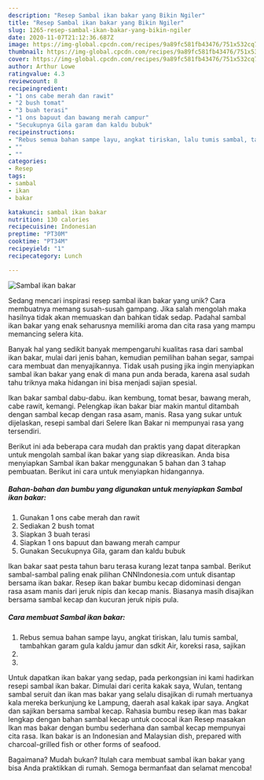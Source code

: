 ```yaml
---
description: "Resep Sambal ikan bakar yang Bikin Ngiler"
title: "Resep Sambal ikan bakar yang Bikin Ngiler"
slug: 1265-resep-sambal-ikan-bakar-yang-bikin-ngiler
date: 2020-11-07T21:12:36.687Z
image: https://img-global.cpcdn.com/recipes/9a89fc581fb43476/751x532cq70/sambal-ikan-bakar-foto-resep-utama.jpg
thumbnail: https://img-global.cpcdn.com/recipes/9a89fc581fb43476/751x532cq70/sambal-ikan-bakar-foto-resep-utama.jpg
cover: https://img-global.cpcdn.com/recipes/9a89fc581fb43476/751x532cq70/sambal-ikan-bakar-foto-resep-utama.jpg
author: Arthur Lowe
ratingvalue: 4.3
reviewcount: 8
recipeingredient:
- "1 ons cabe merah dan rawit"
- "2 bush tomat"
- "3 buah terasi"
- "1 ons bapuut dan bawang merah campur"
- "Secukupnya Gila garam dan kaldu bubuk"
recipeinstructions:
- "Rebus semua bahan sampe layu, angkat tiriskan, lalu tumis sambal, tambahkan garam gula kaldu jamur dan sdkit Air, koreksi rasa, sajikan"
- ""
- ""
categories:
- Resep
tags:
- sambal
- ikan
- bakar

katakunci: sambal ikan bakar 
nutrition: 130 calories
recipecuisine: Indonesian
preptime: "PT30M"
cooktime: "PT34M"
recipeyield: "1"
recipecategory: Lunch

---
```



![Sambal ikan bakar](https://img-global.cpcdn.com/recipes/9a89fc581fb43476/751x532cq70/sambal-ikan-bakar-foto-resep-utama.jpg)

Sedang mencari inspirasi resep sambal ikan bakar yang unik? Cara membuatnya memang susah-susah gampang. Jika salah mengolah maka hasilnya tidak akan memuaskan dan bahkan tidak sedap. Padahal sambal ikan bakar yang enak seharusnya memiliki aroma dan cita rasa yang mampu memancing selera kita.

Banyak hal yang sedikit banyak mempengaruhi kualitas rasa dari sambal ikan bakar, mulai dari jenis bahan, kemudian pemilihan bahan segar, sampai cara membuat dan menyajikannya. Tidak usah pusing jika ingin menyiapkan sambal ikan bakar yang enak di mana pun anda berada, karena asal sudah tahu triknya maka hidangan ini bisa menjadi sajian spesial.

Ikan bakar sambal dabu-dabu. ikan kembung, tomat besar, bawang merah, cabe rawit, kemangi. Pelengkap ikan bakar biar makin mantul ditambah dengan sambal kecap dengan rasa asam, manis. Rasa yang sukar untuk dijelaskan, resepi sambal dari Selere Ikan Bakar ni mempunyai rasa yang tersendiri.


Berikut ini ada beberapa cara mudah dan praktis yang dapat diterapkan untuk mengolah sambal ikan bakar yang siap dikreasikan. Anda bisa menyiapkan Sambal ikan bakar menggunakan 5 bahan dan 3 tahap pembuatan. Berikut ini cara untuk menyiapkan hidangannya.

<!--inarticleads1-->

##### Bahan-bahan dan bumbu yang digunakan untuk menyiapkan Sambal ikan bakar:

1. Gunakan 1 ons cabe merah dan rawit
1. Sediakan 2 bush tomat
1. Siapkan 3 buah terasi
1. Siapkan 1 ons bapuut dan bawang merah campur
1. Gunakan Secukupnya Gila, garam dan kaldu bubuk


Ikan bakar saat pesta tahun baru terasa kurang lezat tanpa sambal. Berikut sambal-sambal paling enak pilihan CNNIndonesia.com untuk disantap bersama ikan bakar. Resep ikan bakar bumbu kecap didominasi dengan rasa asam manis dari jeruk nipis dan kecap manis. Biasanya masih disajikan bersama sambal kecap dan kucuran jeruk nipis pula. 

<!--inarticleads2-->

##### Cara membuat Sambal ikan bakar:

1. Rebus semua bahan sampe layu, angkat tiriskan, lalu tumis sambal, tambahkan garam gula kaldu jamur dan sdkit Air, koreksi rasa, sajikan
1. 
1. 


Untuk dapatkan ikan bakar yang sedap, pada perkongsian ini kami hadirkan resepi sambal ikan bakar. Dimulai dari cerita kakak saya, Wulan, tentang sambal seruit dan ikan mas bakar yang selalu disajikan di rumah mertuanya kala mereka berkunjung ke Lampung, daerah asal kakak ipar saya. Angkat dan sajikan bersama sambal kecap. Rahasia bumbu resep ikan mas bakar lengkap dengan bahan sambal kecap untuk cococal ikan Resep masakan Ikan mas bakar dengan bumbu sederhana dan sambal kecap mempunyai cita rasa. Ikan bakar is an Indonesian and Malaysian dish, prepared with charcoal-grilled fish or other forms of seafood. 

Bagaimana? Mudah bukan? Itulah cara membuat sambal ikan bakar yang bisa Anda praktikkan di rumah. Semoga bermanfaat dan selamat mencoba!
